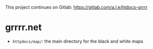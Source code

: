 This project continues on Gitlab: https://gitlab.com/a.l.e/htdocs-grrrr

# grrrr.net

- `httpdocs/map/`: the main directory for the black and white maps
